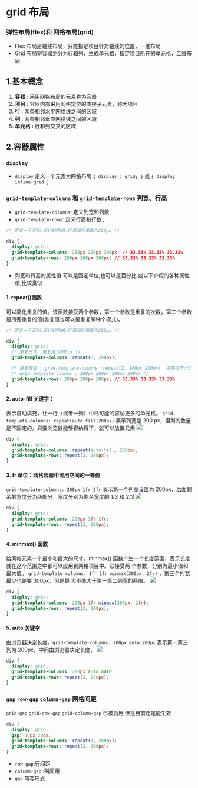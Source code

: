 <!--
 * @Author: zhangkaipeng
 * @LastEditTime: 2022-12-16 14:05:54
 * @LastEditors: 章凯鹏
 * @Description:
-->

# grid 布局

### 弹性布局(flex)和 网格布局(grid)

- FIex 布局是轴线布局，只能指定项目针对轴线的位置，一维布局
- Grid 布局将容器划分为行和列，生成单元格，指定项目所在的单元格，二维布局

## 1.基本概念

1. **容器 :** 采用网格布局的元素称为容器
2. **项目 :** 容器内部采用网格定位的直接子元素，称为项目
3. **行 :** 两条相邻水平网格线之间的区域
4. **列 :** 两条相邻垂直网格线之间的区域
5. **单元格 :** 行和列交叉的区域

## 2.容器属性

### `display`

- `display` 定义一个元素为网格布局 `{ display : grid; }` 或 `{ display : inline-grid }`

### `grid-template-columns` 和 `grid-template-rows` 列宽、行高

- `grid-template-columns`: 定义列宽和列数
- `grid-template-rows`: 定义行高和行数 ,

```css
/* 定义一个三列,三行的网格,行高和列宽都为200px */

div {
  display: grid;
  grid-template-columns: 200px 200px 200px; // 33.33% 33.33% 33.33%
  grid-template-rows: 200px 200px 200px; // 33.33% 33.33% 33.33%
}
```

- 列宽和行高的属性值:可以是固定单位,也可以是百分比,或以下介绍的各种属性值,比较类似

#### 1. repeat()函数

可以简化重复的值。该函数接受两个参数，第一个参数是重复的次数，第二个参数是所要重复的值(重复值也可以是重复某种个模式)。

```css
/* 定义一个三列,三行的网格,行高和列宽都为200px */

div {
  display: grid;
  /* 重复三次, 重复值为200px */
  grid-template-columns: repeat(3, 200px);

  /* 重复模式 : grid-template-coumns :repeat(2, 100px 200px)  效果如下:*/
  /* grid-template-coumns : 100px 200px 100px 200px */
  grid-template-rows: 200px 200px 200px; // 33.33% 33.33% 33.33%
}
```

#### 2. auto-fill 关键字：

表示自动填充，让一行（或者一列）中尽可能的容纳更多的单元格。 `grid-template-columns: repeat(auto-fill,200px)` 表示列宽是
200 px，但列的数量是不固定的，只要浏览器能够容纳得下，就可以放置元素 <img src="/assets/images/css/auto-fill.gif"/>

```css
div {
  display: grid;
  grid-template-columns: repeat(auto-fill, 200px);
  grid-template-rows: repeat(3, 200px);
}
```

#### 3. fr 单位：网格容器中可用空间的一等份

`grid-template-columns: 200px 1fr 2fr` 表示第一个列宽设置为 200px，后面剩余的宽度分为两部分，宽度分别为剩余宽度的 1/3 和
2/3 <img src="/assets/images/css/fr.gif"/>

```css
div {
  display: grid;
  grid-template-columns: 200px 1fr 2fr;
  grid-template-rows: repeat(3, 200px);
}
```

#### 4. minmax() 函数

给网格元素一个最小和最大的尺寸，minmax() 函数产生一个长度范围，表示长度就在这个范围之中都可以应用到网格项目中。它接受两
个参数，分别为最小值和最大值。 `grid-template-columns: 1fr 1fr minmax(300px, 2fr)` ，第三个列宽最少也是要 300px，但是最
大不能大于第一第二列宽的两倍。 <img src="/assets/images/css/minmax.gif"/>

```css
div {
  display: grid;
  grid-template-columns: 200px 1fr minmax(300px, 2fr);
  grid-template-rows: repeat(3, 200px);
}
```

#### 5. auto 关键字

由浏览器决定长度。`grid-template-columns: 200px auto 200px` 表示第一第三列为 200px，中间由浏览器决定长度，
<img src="/assets/images/css/auto.gif"/>

```css
div {
  display: grid;
  grid-template-columns: 200px auto auto;
  grid-template-rows: repeat(3, 200px);
}
```

### `gap` `row-gap` `column-gap` 网格间距

`grid-gap` `grid-row-gap` `grid-column-gap` 已被启用 但是目前还是能生效

```css
div {
  display: grid;
  gap: 10px 20px;
  grid-template-columns: repeat(3, 200px);
  grid-template-rows: repeat(3, 200px);
}
```

- `row-gap`:行间距
- `column-gap` :列间距
- `gap` 简写形式 <DemoBlock> <a-image :preview="true"  src="/assets/images/css/gap.png"/> </DemoBlock>
